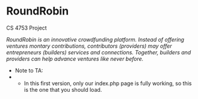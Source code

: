 # RoundRobin #

CS 4753 Project

*RoundRobin is an innovative crowdfunding platform. Instead of offering ventures montary contributions, contributors (providers) may offer entrepreneurs (builders) services and connections. Together, builders and providers can help advance ventures like never before.*

* Note to TA:
* * In this first version, only our index.php page is fully working, so this is the one that you should load.
